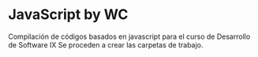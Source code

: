 # JavaScript by WC
Compilación de códigos basados en javascript para el curso de Desarrollo de Software IX
Se proceden a crear las carpetas de trabajo.
